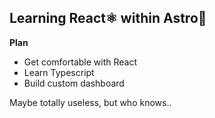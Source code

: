 ## Learning React⚛️ within Astro🚀

**Plan**

- Get comfortable with React
- Learn Typescript
- Build custom dashboard

Maybe totally useless, but who knows..